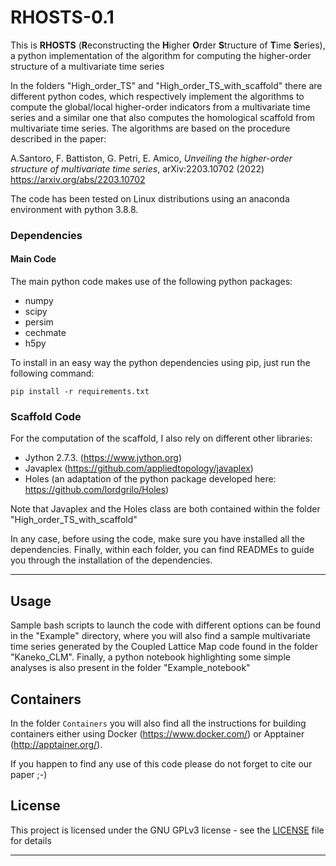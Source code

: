 # RHOSTS-0.1

This is **RHOSTS** (**R**econstructing the **H**igher **O**rder **S**tructure of **T**ime **S**eries), a python implementation of the algorithm for computing the higher-order structure of a multivariate time series

In the folders "High_order_TS" and "High_order_TS_with_scaffold" there are different python codes, which respectively implement the algorithms to compute the global/local higher-order indicators from a multivariate time series and a similar one that also computes the homological scaffold from multivariate time series. The algorithms are based on the procedure described in the paper:

A.Santoro, F. Battiston, G. Petri, E. Amico, *Unveiling the higher-order structure of multivariate time series*, 	arXiv:2203.10702  (2022) https://arxiv.org/abs/2203.10702

The code has been tested on Linux distributions using an anaconda environment with python 3.8.8.


### Dependencies

#### Main Code
The main python code makes use of the following python packages: 
- numpy
- scipy
- persim
- cechmate
- h5py

To install in an easy way the python dependencies using pip, just run the following command:
```
pip install -r requirements.txt
```

### Scaffold Code
For the computation of the scaffold, I also rely on different other libraries:
- Jython 2.7.3. (https://www.jython.org)
- Javaplex (https://github.com/appliedtopology/javaplex)
- Holes (an adaptation of the python package developed here: https://github.com/lordgrilo/Holes)

Note that Javaplex and the Holes class are both contained within the folder "High_order_TS_with_scaffold"

In any case, before using the code, make sure you have installed all the dependencies.  Finally, within each folder, you can find READMEs to guide you through the installation of the dependencies.


-----
## Usage

Sample bash scripts to launch the code with different options can be found in the "Example" directory, where you will also find a sample multivariate time series generated by the Coupled Lattice Map code found in the folder "Kaneko_CLM". Finally, a python notebook highlighting some simple analyses is also present in the folder "Example_notebook"


## Containers

In the folder ```Containers``` you will also find all the instructions for building containers either using Docker (https://www.docker.com/) or Apptainer (http://apptainer.org/).


If you happen to find any use of this code please do not forget to cite our paper ;-)

## License

This project is licensed under the GNU GPLv3 license - see the [LICENSE](LICENSE) file for details

------ 

